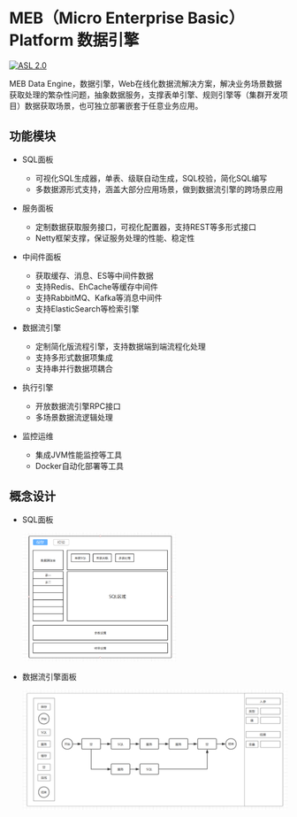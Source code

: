MEB（Micro Enterprise Basic）Platform 数据引擎
========

[![ASL 2.0](https://img.shields.io/hexpm/l/plug.svg)](https://github.com/Activiti/Activiti/blob/master/LICENSE.txt)

MEB Data Engine，数据引擎，Web在线化数据流解决方案，解决业务场景数据获取处理的繁杂性问题，抽象数据服务，支撑表单引擎、规则引擎等（集群开发项目）数据获取场景，也可独立部署嵌套于任意业务应用。

功能模块
--------------------

* SQL面板

    * 可视化SQL生成器，单表、级联自动生成，SQL校验，简化SQL编写
    * 多数据源形式支持，涵盖大部分应用场景，做到数据流引擎的跨场景应用
    
* 服务面板

    * 定制数据获取服务接口，可视化配置器，支持REST等多形式接口
    * Netty框架支撑，保证服务处理的性能、稳定性

* 中间件面板

    * 获取缓存、消息、ES等中间件数据
    * 支持Redis、EhCache等缓存中间件
    * 支持RabbitMQ、Kafka等消息中间件
    * 支持ElasticSearch等检索引擎
  
* 数据流引擎

    * 定制简化版流程引擎，支持数据端到端流程化处理
    * 支持多形式数据项集成
    * 支持串并行数据项耦合

* 执行引擎

    * 开放数据流引擎RPC接口
    * 多场景数据流逻辑处理
    
* 监控运维

    * 集成JVM性能监控等工具
    * Docker自动化部署等工具

概念设计
--------------------

* SQL面板

  <img src="README.assets/1578318453219.png" alt="1578318453219" style="zoom: 33%;" />

* 数据流引擎面板

  <img src="README.assets/1578318603386.png" alt="1578318603386" style="zoom: 50%;" />